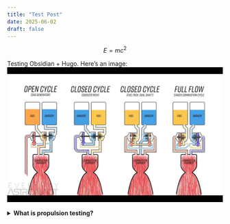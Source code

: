 ```yaml
---
title: "Test Post"
date: 2025-06-02
draft: false
---
```



$$
E = mc^2
$$


Testing Obsidian + Hugo. Here’s an image:
![image](cycles.png)

<details>
<summary><strong>What is propulsion testing?</strong></summary>

Propulsion testing involves hot-fire tests of rocket engines under controlled conditions to validate thrust, stability, and performance. test

</details>
